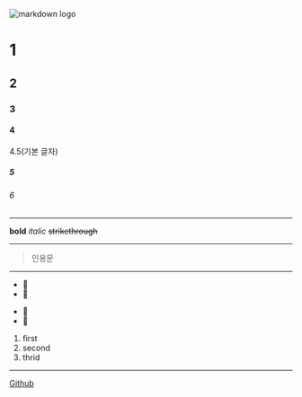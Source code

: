 <!-- image -->

![markdown logo](https://upload.wikimedia.org/wikipedia/commons/thumb/4/48/Markdown-mark.svg/1200px-Markdown-mark.svg.png)

<!-- 제목 -->

# 1

## 2

### 3

#### 4

4.5(기본 글자)

##### 5

###### 6

<!-- 줄 -->

---

<!-- 글자 속성 -->

**bold**
_italic_
~~strikethrough~~

---

<!-- quote -->

> 인용문

---

<!---------- list ---------->
<!-- 순서 없는 목록 -->

- 🍕
- 🍔

* 🌭
* 🍞
<!-- 순서 있는 목록 -->

1. first
2. second
3. thrid

---

<!-- link -->

[Github](https://github.com)
